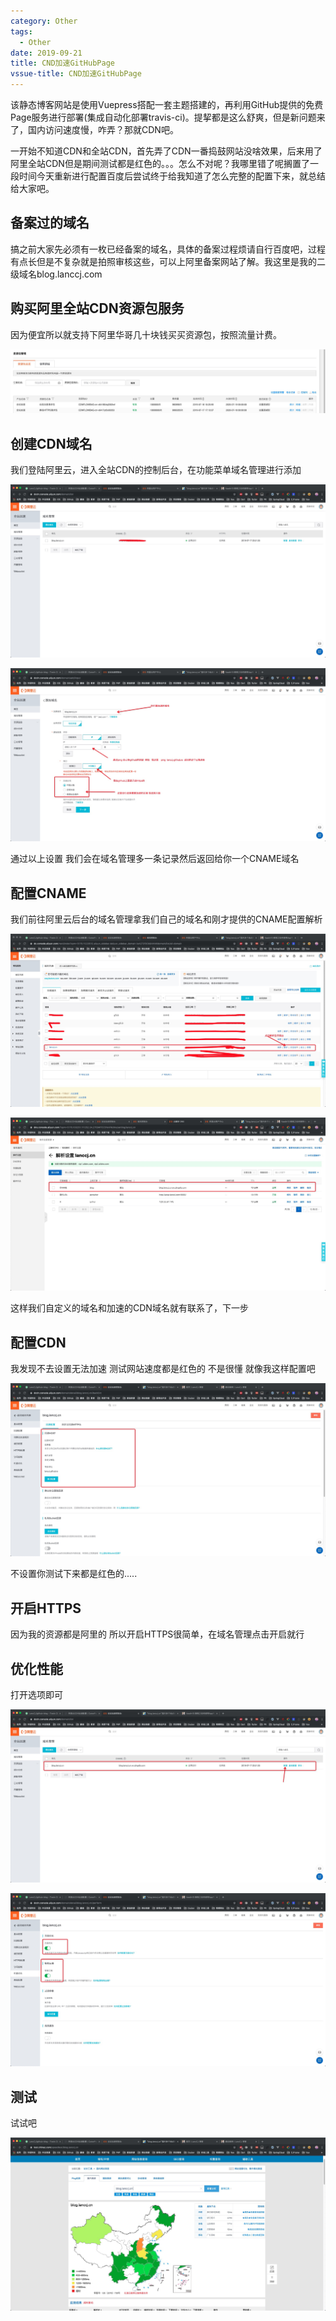 ```yaml
---
category: Other
tags:
  - Other
date: 2019-09-21
title: CND加速GitHubPage
vssue-title: CND加速GitHubPage
---
```


该静态博客网站是使用Vuepress搭配一套主题搭建的，再利用GitHub提供的免费Page服务进行部署(集成自动化部署travis-ci)。提挈都是这么舒爽，但是新问题来了，国内访问速度慢，咋弄？那就CDN吧。

一开始不知道CDN和全站CDN，首先弄了CDN一番捣鼓网站没啥效果，后来用了阿里全站CDN但是期间测试都是红色的。。。怎么不对呢？我哪里错了呢搁置了一段时间今天重新进行配置百度后尝试终于给我知道了怎么完整的配置下来，就总结给大家吧。

## 备案过的域名
搞之前大家先必须有一枚已经备案的域名，具体的备案过程烦请自行百度吧，过程有点长但是不复杂就是拍照审核这些，可以上阿里备案网站了解。我这里是我的二级域名blog.lanccj.com
## 购买阿里全站CDN资源包服务
因为便宜所以就支持下阿里华哥几十块钱买买资源包，按照流量计费。

![资源包信息](../../.vuepress/public/img/other/资源包信息.jpg)

## 创建CDN域名
我们登陆阿里云，进入全站CDN的控制后台，在功能菜单域名管理进行添加

![创建加速域名1](../../.vuepress/public/img/other/创建加速域名1.jpg)

![创建加速域名2](../../.vuepress/public/img/other/创建加速域名2.jpg)

通过以上设置  我们会在域名管理多一条记录然后返回给你一个CNAME域名

## 配置CNAME

我们前往阿里云后台的域名管理拿我们自己的域名和刚才提供的CNAME配置解析

![域名解析1](../../.vuepress/public/img/other/域名解析1.jpg)

![域名解析2](../../.vuepress/public/img/other/域名解析2.jpg)

这样我们自定义的域名和加速的CDN域名就有联系了，下一步

## 配置CDN

我发现不去设置无法加速 测试网站速度都是红色的 不是很懂 就像我这样配置吧

![回源配置](../../.vuepress/public/img/other/回源配置.jpg)

不设置你测试下来都是红色的.....

## 开启HTTPS

因为我的资源都是阿里的 所以开启HTTPS很简单，在域名管理点击开启就行

## 优化性能

打开选项即可

![配置CDN1](../../.vuepress/public/img/other/配置CDN1.jpg)

![配置CDN2](../../.vuepress/public/img/other/配置CDN2.jpg)

## 测试

试试吧

![未加速后](../../.vuepress/public/img/other/未加速后.jpg)
